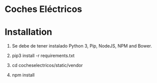 # Coches Eléctricos 

# Installation

1) Se debe de tener instalado Python 3, Pip, NodeJS, NPM and Bower.

2) pip3 install -r requirements.txt

3) cd cocheselectricos/static/vendor

4) npm install

